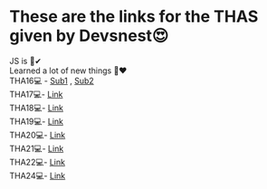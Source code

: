 # These are the links for the THAS given by Devsnest😍
JS is 👀✔ <br>
Learned a lot of new things 🤩❤
<br>
THA16💻 - <a target="_blank" href=" https://tha16-card-devsnest.netlify.app">Sub1</a> ,
 <a target="_blank" href="https://tha16-card-devsnest.netlify.app">Sub2</a> <br>
THA17💻- <a target="_blank" href="https://tha17-devsnest.netlify.app">Link</a> <br>
THA18💻- <a target="_blank" href="https://tha18-devsnest.netlify.app">Link</a> <br>
THA19💻- <a target="_blank" href="https://tha19-devsnest.netlify.app">Link</a> <br>
THA20💻- <a target="_blank" href="https://tha20-devsnest.netlify.app">Link</a> <br>
THA21💻- <a target="_blank" href="https://tha21-devsnest.netlify.app">Link</a> <br>
THA22💻- <a target="_blank" href="https://tha22-devsnest.netlify.app">Link</a> <br>
THA24💻- <a target="_blank" href="https://tha24-devsnest.netlify.app">Link</a> <br>
